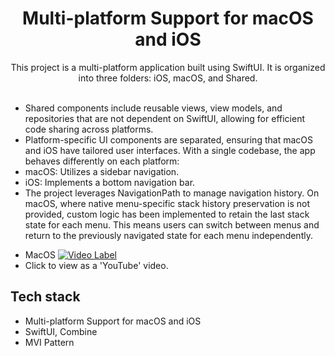 <h1 align="center">Multi-platform Support for macOS and iOS</h1>

<p align="center">  
 This project is a multi-platform application built using SwiftUI. It is organized into three folders: iOS, macOS, and Shared.
</br>
</br>

<ul>
<li>Shared components include reusable views, view models, and repositories that are not dependent on SwiftUI, allowing for efficient code sharing across platforms.</li>
<li>Platform-specific UI components are separated, ensuring that macOS and iOS have tailored user interfaces. With a single codebase, the app behaves differently on each platform:</li>
<li>macOS: Utilizes a sidebar navigation.</li>
<li>iOS: Implements a bottom navigation bar.</li>
<li>The project leverages NavigationPath to manage navigation history. On macOS, where native menu-specific stack history preservation is not provided, custom logic has been implemented to retain the last stack state for each menu. This means users can switch between menus and return to the previously navigated state for each menu independently.</li>
</ul>

- MacOS 
[![Video Label](http://img.youtube.com/vi/YsAy3gaI6mE/0.jpg)](https://youtu.be/YsAy3gaI6mE)
- Click to view as a 'YouTube' video.  


## Tech stack
- Multi-platform Support for macOS and iOS
- SwiftUI, Combine
- MVI Pattern

